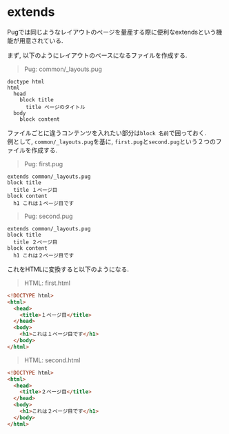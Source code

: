 # extends
Pugでは同じようなレイアウトのページを量産する際に便利なextendsという機能が用意されている.

まず, 以下のようにレイアウトのベースになるファイルを作成する.

> Pug: common/_layouts.pug
```
doctype html
html
  head
    block title
      title ページのタイトル
  body
    block content
```

ファイルごとに違うコンテンツを入れたい部分は`block 名前`で囲っておく.  
例として, `common/_layouts.pug`を基に, `first.pug`と`second.pug`という２つのファイルを作成する.

> Pug: first.pug
```
extends common/_layouts.pug
block title
  title １ページ目
block content
  h1 これは１ページ目です
```


> Pug: second.pug
```
extends common/_layouts.pug
block title
  title ２ページ目
block content
  h1 これは２ページ目です
```

これをHTMLに変換すると以下のようになる.

> HTML: first.html
```html
<!DOCTYPE html>
<html>
  <head>
    <title>１ページ目</title>
  </head>
  <body>
    <h1>これは１ページ目です</h1>
  </body>
</html>
```

> HTML: second.html
```html
<!DOCTYPE html>
<html>
  <head>
    <title>２ページ目</title>
  </head>
  <body>
    <h1>これは２ページ目です</h1>
  </body>
</html>
```
